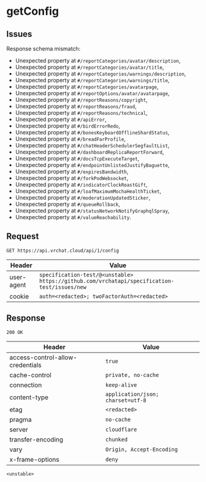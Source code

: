 # getConfig

## Issues
Response schema mismatch:
* Unexpected property at ``#/reportCategories/avatar/description``,
* Unexpected property at ``#/reportCategories/avatar/title``,
* Unexpected property at ``#/reportCategories/warnings/description``,
* Unexpected property at ``#/reportCategories/warnings/title``,
* Unexpected property at ``#/reportCategories/avatarpage``,
* Unexpected property at ``#/reportOptions/avatar/avatarpage``,
* Unexpected property at ``#/reportReasons/copyright``,
* Unexpected property at ``#/reportReasons/fraud``,
* Unexpected property at ``#/reportReasons/technical``,
* Unexpected property at ``#/apiError``,
* Unexpected property at ``#/birdErrorRedo``,
* Unexpected property at ``#/bonesKeyboardOfflineShardStatus``,
* Unexpected property at ``#/breadFarProfile``,
* Unexpected property at ``#/chatHeaderSchedulerSegfaultList``,
* Unexpected property at ``#/dashboardReplicaReportForward``,
* Unexpected property at ``#/docsTcpExecuteTarget``,
* Unexpected property at ``#/endpointUnlistedJustifyBaguette``,
* Unexpected property at ``#/expiresBandwidth``,
* Unexpected property at ``#/forkPodWebsocket``,
* Unexpected property at ``#/indicatorClockRoastGift``,
* Unexpected property at ``#/loafMaximumMochaHealthTicket``,
* Unexpected property at ``#/moderationUpdatedSticker``,
* Unexpected property at ``#/queueRollback``,
* Unexpected property at ``#/statusNetworkNotifyGraphqlSpray``,
* Unexpected property at ``#/valueReachability``.
## Request
`GET https://api.vrchat.cloud/api/1/config`

| Header | Value |
| ------ | ----- |
| user-agent | `specification-test/@<unstable> https://github.com/vrchatapi/specification-test/issues/new` |
| cookie | `auth=<redacted>; twoFactorAuth=<redacted>` |


## Response
`200 OK`

| Header | Value |
| ------ | ----- |
| access-control-allow-credentials | `true` |
| cache-control | `private, no-cache` |
| connection | `keep-alive` |
| content-type | `application/json; charset=utf-8` |
| etag | `<redacted>` |
| pragma | `no-cache` |
| server | `cloudflare` |
| transfer-encoding | `chunked` |
| vary | `Origin, Accept-Encoding` |
| x-frame-options | `deny` |

```jsonc
<unstable>
```
